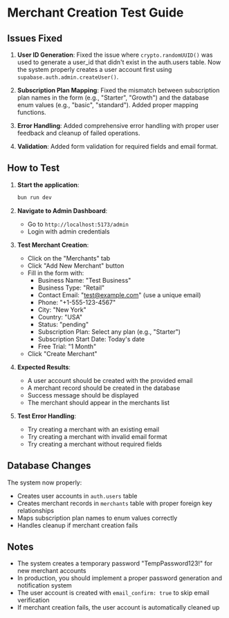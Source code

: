 # Merchant Creation Test Guide

## Issues Fixed

1. **User ID Generation**: Fixed the issue where `crypto.randomUUID()` was used to generate a user_id that didn't exist in the auth.users table. Now the system properly creates a user account first using `supabase.auth.admin.createUser()`.

2. **Subscription Plan Mapping**: Fixed the mismatch between subscription plan names in the form (e.g., "Starter", "Growth") and the database enum values (e.g., "basic", "standard"). Added proper mapping functions.

3. **Error Handling**: Added comprehensive error handling with proper user feedback and cleanup of failed operations.

4. **Validation**: Added form validation for required fields and email format.

## How to Test

1. **Start the application**:
   ```bash
   bun run dev
   ```

2. **Navigate to Admin Dashboard**:
   - Go to `http://localhost:5173/admin`
   - Login with admin credentials

3. **Test Merchant Creation**:
   - Click on the "Merchants" tab
   - Click "Add New Merchant" button
   - Fill in the form with:
     - Business Name: "Test Business"
     - Business Type: "Retail"
     - Contact Email: "test@example.com" (use a unique email)
     - Phone: "+1-555-123-4567"
     - City: "New York"
     - Country: "USA"
     - Status: "pending"
     - Subscription Plan: Select any plan (e.g., "Starter")
     - Subscription Start Date: Today's date
     - Free Trial: "1 Month"
   - Click "Create Merchant"

4. **Expected Results**:
   - A user account should be created with the provided email
   - A merchant record should be created in the database
   - Success message should be displayed
   - The merchant should appear in the merchants list

5. **Test Error Handling**:
   - Try creating a merchant with an existing email
   - Try creating a merchant with invalid email format
   - Try creating a merchant without required fields

## Database Changes

The system now properly:
- Creates user accounts in `auth.users` table
- Creates merchant records in `merchants` table with proper foreign key relationships
- Maps subscription plan names to enum values correctly
- Handles cleanup if merchant creation fails

## Notes

- The system creates a temporary password "TempPassword123!" for new merchant accounts
- In production, you should implement a proper password generation and notification system
- The user account is created with `email_confirm: true` to skip email verification
- If merchant creation fails, the user account is automatically cleaned up
